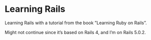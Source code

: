 Learning Rails
==
Learning Rails with a tutorial from the book ”Learning Ruby on Rails”.

Might not continue since it’s based on Rails 4, and I’m on Rails 5.0.2.
